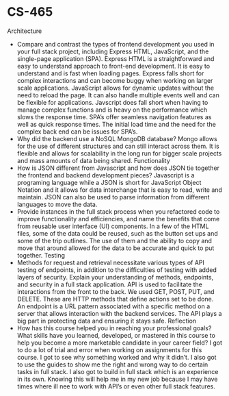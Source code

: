 # CS-465
Architecture
- Compare and contrast the types of frontend development you used in your full stack project, including Express HTML, JavaScript, and the single-page application (SPA).
	Express HTML is a straightforward and easy to understand approach to front-end development. It is easy to understand and is fast when loading pages. Express falls short for complex interactions and can become buggy when working on larger scale applications. JavaScript allows for dynamic updates without the need to reload the page. It can also handle multiple events well and can be flexible for applications. Javscript does fall short when having to manage complex functions and is heavy on the performance which slows the response time. SPA’s offer seamless navigation features as well as quick response times. The initial load time and the need for the complex back end can be issues for SPA’s.
- Why did the backend use a NoSQL MongoDB database?
	Mongo allows for the use of different structures and can still interact across them. It is flexible and allows for scalability in the long run for bigger scale projects and mass amounts of data being shared.
Functionality
- How is JSON different from Javascript and how does JSON tie together the frontend and backend development pieces?
	Javascript is a programing language while a JSON is short for JavaScript Object Notation and it allows for data interchange that is easy to read, write and maintain. JSON can also be used to parse information from different languages to move the data.
- Provide instances in the full stack process when you refactored code to improve functionality and efficiencies, and name the benefits that come from reusable user interface (UI) components.
	In a few of the HTML files, some of the data could be reused, such as the button set ups and some of the trip outlines. The use of them and the ability to copy and move that around allowed for the data to be accurate and quick to put together.
Testing
- Methods for request and retrieval necessitate various types of API testing of endpoints, in addition to the difficulties of testing with added layers of security. Explain your understanding of methods, endpoints, and security in a full stack application.
	API is used to facilitate the interactions from the front to the back. We used GET, POST, PUT, and DELETE. These are HTTP methods that define actions set to be done. An endpoint is a URL pattern associated with a specific method on a server that allows interaction with the backend services. The API plays a big part in protecting data and ensuring it stays safe.
Reflection
- How has this course helped you in reaching your professional goals? What skills have you learned, developed, or mastered in this course to help you become a more marketable candidate in your career field?
	I got to do a lot of trial and error when working on assignments for this course. I got to see why something worked and why it didn’t. I also got to use the guides to show me the right and wrong way to do certain tasks in full stack. I also got to build in full stack which is an experience in its own. Knowing this will help me in my new job because I may have times where ill nee to work with API’s or even other full stack features.
